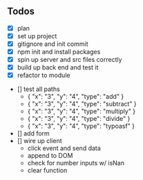 ## Todos

- [X] plan
- [X] set up project
- [X] gitignore and init commit
- [X] npm init and install packages
- [X] spin up server and src files correctly
- [X] build up back end and test it
- [X] refactor to module
- [] test all paths
	- { "x": "3", "y": "4", "type": "add" }
	- { "x": "3", "y": "4", "type": "subtract" }
	- { "x": "3", "y": "4", "type": "multiply" }
	- { "x": "3", "y": "4", "type": "divide" }
	- { "x": "3", "y": "4", "type": "typoasf" }
- [] add form
- [] wire up client
	- click event and send data
	- append to DOM
	- check for number inputs w/ isNan
	- clear function
